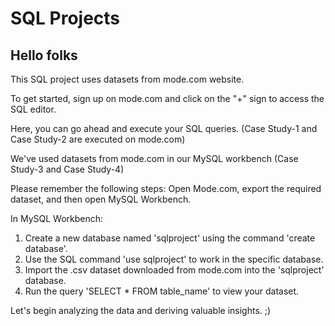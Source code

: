 # SQL Projects 
## Hello folks 
This SQL project uses datasets from mode.com website. 

To get started, sign up on mode.com and click on the "+" sign to access the SQL editor. 

Here, you can go ahead and execute your SQL queries. (Case Study-1 and Case Study-2 are executed on mode.com)

We've used datasets from mode.com in our MySQL workbench (Case Study-3 and Case Study-4)

Please remember the following steps: Open Mode.com, export the required dataset, and then open MySQL Workbench.

In MySQL Workbench:
1. Create a new database named 'sqlproject' using the command 'create database'.
2. Use the SQL command 'use sqlproject' to work in the specific database.
3. Import the .csv dataset downloaded from mode.com into the 'sqlproject' database.
4. Run the query 'SELECT * FROM table_name' to view your dataset.

Let's begin analyzing the data and deriving valuable insights. ;)
  












